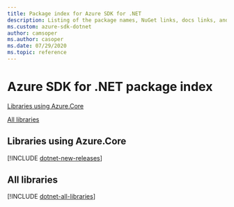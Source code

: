 ```yaml
---
title: Package index for Azure SDK for .NET
description: Listing of the package names, NuGet links, docs links, and source code links for all libraries in the Azure SDK for .NET.
ms.custom: azure-sdk-dotnet
author: camsoper
ms.author: casoper
ms.date: 07/29/2020
ms.topic: reference
---
```


# Azure SDK for .NET package index

[Libraries using Azure.Core](#libraries-using-azurecore)

[All libraries](#all-libraries)

## Libraries using Azure.Core

[!INCLUDE [dotnet-new-releases](/dotnet/azure/includes/dotnet-new.md)]

## All libraries

[!INCLUDE [dotnet-all-libraries](/dotnet/azure/includes/dotnet-all.md)]
